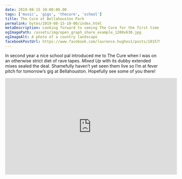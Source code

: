 ```yaml
---
date: 2019-08-15 10:00:00.00
tags: ['music', 'gigs', 'thecure', 'school']
title: The Cure at Bellahouston Park
permalink: bytes/2019-08-15-10-00/index.html
metaDescription: Looking forward to seeing The Cure for the first time
ogImagePath: /assets/img/open_graph_share_example_1200x630.jpg
ogImageAlt: A photo of a country landscape
facebookPostUrl: https://www.facebook.com/laurence.hughes1/posts/10157536666629948
---
```


In second year a nice school pal introduced me to The Cure when I was on an otherwise strict diet of rave tapes. _Mixed Up_ with its dubby extended mixes sealed the deal. Shamefully haven’t yet seen them live so I’m at fever pitch for tomorrow’s gig at Bellahouston. Hopefully see some of you there!

<div class="aspect-ratio-wide">
  <!-- retain width and height attributes as a baseline before progressively enhancing -->
  <iframe loading="lazy" width="560" height="315" src="https://www.youtube.com/embed/rzmL7ZPq1bM" frameborder="0" allow="accelerometer; autoplay; encrypted-media; gyroscope; picture-in-picture" allowfullscreen></iframe>
</div>
